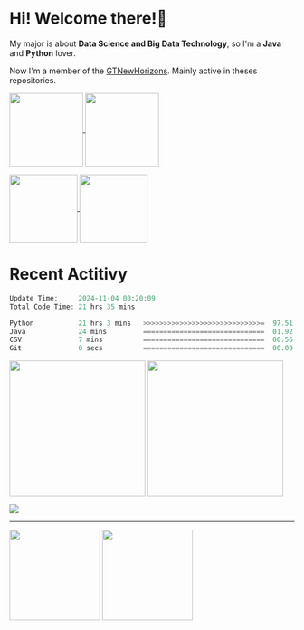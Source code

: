 # Hi! Welcome there!🖖


My major is about **Data Science and Big Data Technology**, so I'm a **Java** and **Python** lover. 

Now I'm a member of the [GTNewHorizons](https://github.com/GTNewHorizons). Mainly active in theses repositories.

<p>
	<p>
		<a href="https://github.com/GTNewHorizons/GT-New-Horizons-Modpack">
		<img height=130 align="center" src="https://github-readme-stats.vercel.app/api/pin/?username=GTNewHorizons&repo=GT-New-Horizons-Modpack"/>
		</a>
		<a href="https://github.com/GTNewHorizons/Applied-Energistics-2-Unofficial">
		<img height=130 align="center" src="https://github-readme-stats.vercel.app/api/pin/?username=GTNewHorizons&repo=Applied-Energistics-2-Unofficial"/>
		</a>
	</p>
 	<p>
		<a href="https://github.com/GTNewHorizons/AE2FluidCraft-Rework">
		<img height=120 align="center" src="https://github-readme-stats.vercel.app/api/pin/?username=GTNewHorizons&repo=AE2FluidCraft-Rework"/>
		</a>
		<a href="https://github.com/GTNewHorizons/ThaumicEnergistics">
		<img height=120 align="center" src="https://github-readme-stats.vercel.app/api/pin/?username=GTNewHorizons&repo=ThaumicEnergistics"/>
		</a>
	</p>
</p>

# Recent Actitivy

<!--START_SECTION:waka-->
``` rust
Update Time:     2024-11-04 00:20:09
Total Code Time: 21 hrs 35 mins

Python           21 hrs 3 mins   >>>>>>>>>>>>>>>>>>>>>>>>>>>>>=  97.51 %
Java             24 mins         ==============================  01.92 %
CSV              7 mins          ==============================  00.56 %
Git              0 secs          ==============================  00.00 %
```
<!--END_SECTION:waka-->

<p>
	<img height=240 align="center" src=https://github-readme-stats.vercel.app/api?username=MCTBL&show_icons=true&&show=reviews,prs_merged,prs_merged_percentage&theme=tokyonight&rank_icon=percentile/>
	<img height=240 align="center" src="https://github-profile-trophy.vercel.app/?username=MCTBL&rank=-C,-?&column=3&margin-w=15&margin-h=15&theme=monokai"/>
<p/>

<p>
	<img align="center" src="https://github-readme-activity-graph.vercel.app/graph?username=MCTBL&bg_color=0f2d3d&color=1cadfb&line=1cadfb&point=1cadfb&area=true&hide_border=true">
</p>

---

<p>
	<img height=160 align="center" src="http://github-readme-streak-stats.herokuapp.com?user=MCTBL"/>
	<img height=160 align="center" src="https://github-readme-stats.vercel.app/api/top-langs/?username=MCTBL&layout=compact&hide=jupyter%20notebook,html,javascript,css"/>
<p/>

<!--
**MCTBL/MCTBL** is a ✨ _special_ ✨ repository because its `README.md` (this file) appears on your GitHub profile.

<p align="center">
	<img src="https://img.shields.io/badge/-java-B07219.svg"/>
	<img src="https://img.shields.io/badge/-python-3572A5.svg"/>
	<img src="https://img.shields.io/badge/-docker-384D54.svg"/>
<p/>

Here are some ideas to get you started:

- 🔭 I’m currently working on ...
- 🌱 I’m currently learning ...
- 👯 I’m looking to collaborate on ...
- 🤔 I’m looking for help with ...
- 💬 Ask me about ...
- 📫 How to reach me: ...
- 😄 Pronouns: ...
- ⚡ Fun fact: ...
-->
